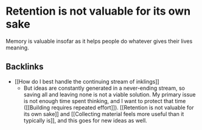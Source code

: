# Retention is not valuable for its own sake
Memory is valuable insofar as it helps people do whatever gives their lives meaning.

## Backlinks
* [[How do I best handle the continuing stream of inklings]]
	* But ideas are constantly generated in a never-ending stream, so saving all and leaving none is not a viable solution. My primary issue is not enough time spent thinking, and I want to protect that time ([[Building requires repeated effort]]). [[Retention is not valuable for its own sake]] and [[Collecting material feels more useful than it typically is]], and this goes for new ideas as well.

<!-- #Life -->

<!-- {BearID:DD0D66A3-E1E6-4607-B78E-04C57EB31B75-15756-000013043EF8EF61} -->
